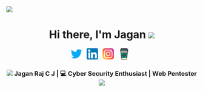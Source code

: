 <div>
	<img src="https://github-readme-stats.vercel.app/api?username=jaganrajcj&show_icons=true&theme=tranparent"
</div>

<div align="center">
   <h1>Hi there, I'm Jagan <img src="https://media.giphy.com/media/hvRJCLFzcasrR4ia7z/giphy.gif" width="25px"> </h1>
</div>

<p align='center'>
	<a href="https://twitter.com/0x011b6a"><img height="30" src="https://raw.githubusercontent.com/Conscript-Security/Conscript-Security/main/twitter.png?raw=true"></a>&nbsp;&nbsp;  	
	<a href="https://www.linkedin.com/in/jagan-raj-c-j/"><img height="30" src="https://raw.githubusercontent.com/Conscript-Security/Conscript-Security/main/linkedin.png?raw=true"></a>&nbsp;&nbsp;
	<a href="https://www.instagram.com/0x011b6a"><img height="30" src="https://raw.githubusercontent.com/Conscript-Security/Conscript-Security/main/instagram.png?raw=true"></a>&nbsp;&nbsp;
 	<a href="https://www.buymeacoffee.com/conscriptsec"><img height="30" src="https://raw.githubusercontent.com/Conscript-Security/Conscript-Security/main/coffee-cup.png?raw=true"></a>&nbsp;&nbsp;
 </p>

<div align="center">
<h3><img src="https://media.giphy.com/media/WUlplcMpOCEmTGBtBW/giphy.gif" width="30">  Jagan Raj C J | 💻 Cyber Security Enthusiast | Web Pentester <img src="https://media.giphy.com/media/WUlplcMpOCEmTGBtBW/giphy.gif" width="30"></h3>
</div>


